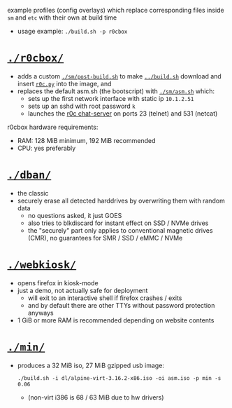 example profiles (config overlays) which replace corresponding files inside `sm` and `etc` with their own at build time

* usage example: `./build.sh -p r0cbox`


# [`./r0cbox/`](./r0cbox/)

* adds a custom [`./sm/post-build.sh`](./sm/post-build.sh) to make [`../build.sh`](../build.sh) download and insert [`r0c.py`](https://github.com/9001/r0c/releases/latest/download/r0c.py) into the image, and
* replaces the default asm.sh (the bootscript) with [`./sm/asm.sh`](./sm/asm.sh) which:
  * sets up the first network interface with static ip `10.1.2.51`
  * sets up an sshd with root password `k`
  * launches the [r0c chat-server](https://github.com/9001/r0c/) on ports 23 (telnet) and 531 (netcat)

r0cbox hardware requirements:
* RAM: 128 MiB minimum, 192 MiB recommended
* CPU: yes preferably


# [`./dban/`](./dban/)

* the classic
* securely erase all detected harddrives by overwriting them with random data
  * no questions asked, it just GOES
  * also tries to blkdiscard for instant effect on SSD / NVMe drives
  * the "securely" part only applies to conventional magnetic drives (CMR), no guarantees for SMR / SSD / eMMC / NVMe


# [`./webkiosk/`](./webkiosk/)

* opens firefox in kiosk-mode
* just a demo, not actually safe for deployment
  * will exit to an interactive shell if firefox crashes / exits
  * and by default there are other TTYs without password protection anyways
* 1 GiB or more RAM is recommended depending on website contents


# [`./min/`](./min/)

* produces a 32 MiB iso, 27 MiB gzipped usb image:
  ```
  ./build.sh -i dl/alpine-virt-3.16.2-x86.iso -oi asm.iso -p min -s 0.06
  ```
  * (non-virt i386 is 68 / 63 MiB due to hw drivers)
